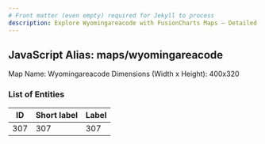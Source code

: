 ```yaml
---
# Front matter (even empty) required for Jekyll to process
description: Explore Wyomingareacode with FusionCharts Maps – Detailed features for seamless integration. Try now & enhance your data visualization today! 
---
```


## JavaScript Alias: maps/wyomingareacode

Map Name: Wyomingareacode
Dimensions (Width x Height): 400x320





### List of Entities

ID | Short label | Label
---|---|---|
307|307|307

